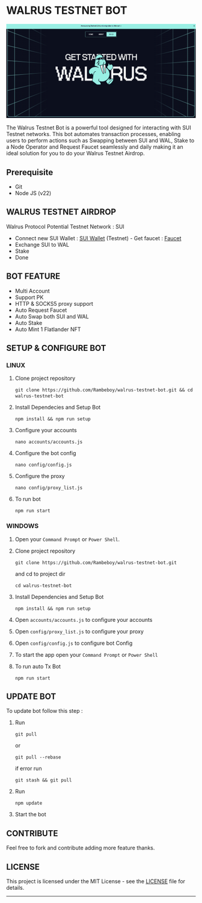 # WALRUS TESTNET BOT

![walrus](assets/img1.png)

The Walrus Testnet Bot is a powerful tool designed for interacting with SUI Testnet networks. This bot automates transaction processes, enabling users to perform actions such as Swapping between SUI and WAL, Stake to a Node Operator and Request Faucet seamlessly and daily making it an ideal solution for you to do your Walrus Testnet Airdrop.

## Prerequisite

- Git
- Node JS (v22)

## WALRUS TESTNET AIRDROP

Walrus Protocol Potential Testnet
Network : SUI

- Connect new SUI Wallet : [SUI Wallet](https://stake.walrus.site) (Testnet) - Get faucet : [Faucet](https://discord.com/invite/sui)
- Exchange SUI to WAL
- Stake 
- Done

## BOT FEATURE

- Multi Account 
- Support PK
- HTTP & SOCKS5 proxy support
- Auto Request Faucet
- Auto Swap both SUI and WAL
- Auto Stake
- Auto Mint 1 Flatlander NFT


## SETUP & CONFIGURE BOT

### LINUX

1. Clone project repository
   ```
   git clone https://github.com/Rambeboy/walrus-testnet-bot.git && cd walrus-testnet-bot
   ```
2. Install Dependecies and Setup Bot
   ```
   npm install && npm run setup
   ```
3. Configure your accounts
   ```
   nano accounts/accounts.js
   ```
4. Configure the bot config
    ```
   nano config/config.js
    ```
5. Configure the proxy 
    ```
   nano config/proxy_list.js
    ```
6. To run bot
   ```
   npm run start
   ```
   
### WINDOWS

1. Open your `Command Prompt` or `Power Shell`.

2. Clone project repository
   ```
   git clone https://github.com/Rambeboy/walrus-testnet-bot.git
   ```
   and cd to project dir
   ```
   cd walrus-testnet-bot
   ```
3. Install Dependencies and Setup Bot 
   ```
   npm install && npm run setup
   ```
4. Open `accounts/accounts.js` to configure your accounts

5. Open `config/proxy_list.js` to configure your proxy

6. Open `config/config.js` to configure bot Config

7. To start the app open your `Command Prompt` or `Power Shell`

8. To run auto Tx Bot
   ```
   npm run start
   ```

## UPDATE BOT

To update bot follow this step :

1. Run
   ```
   git pull
   ```
   or
   ```
   git pull --rebase
   ```
   if error run
   ```
   git stash && git pull
   ```
2. Run
   ```
   npm update
   ```
2. Start the bot

## CONTRIBUTE

Feel free to fork and contribute adding more feature thanks.

## LICENSE

This project is licensed under the MIT License - see the [LICENSE](LICENSE) file for details.

---